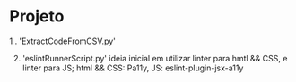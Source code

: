# Projeto
1 . 'ExtractCodeFromCSV.py'

2. 'eslintRunnerScript.py' 
  ideia inicial em utilizar linter para hmtl && CSS, e linter para JS;
  html && CSS: Pa11y, JS: eslint-plugin-jsx-a11y
 

